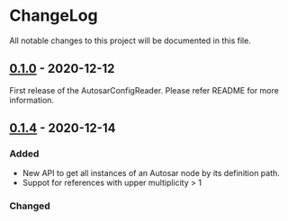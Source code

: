# ChangeLog
All notable changes to this project will be documented in this file.

## [0.1.0]() - 2020-12-12
First release of the AutosarConfigReader. Please refer README for more information.

## [0.1.4]() - 2020-12-14
### Added
- New API to get all instances of an Autosar node by its definition path.
- Suppot for references with upper multiplicity > 1

### Changed